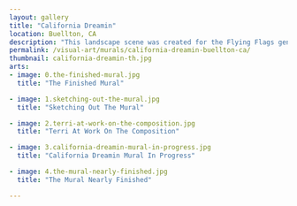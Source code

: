 ```yaml
---
layout: gallery
title: "California Dreamin"
location: Buellton, CA
description: "This landscape scene was created for the Flying Flags general store in Buellton California. It was painted in studio on non-woven media and then installed on site."
permalink: /visual-art/murals/california-dreamin-buellton-ca/
thumbnail: california-dreamin-th.jpg
arts:
- image: 0.the-finished-mural.jpg
  title: "The Finished Mural"

- image: 1.sketching-out-the-mural.jpg
  title: "Sketching Out The Mural"

- image: 2.terri-at-work-on-the-composition.jpg
  title: "Terri At Work On The Composition"

- image: 3.california-dreamin-mural-in-progress.jpg
  title: "California Dreamin Mural In Progress"

- image: 4.the-mural-nearly-finished.jpg
  title: "The Mural Nearly Finished"

---
```

